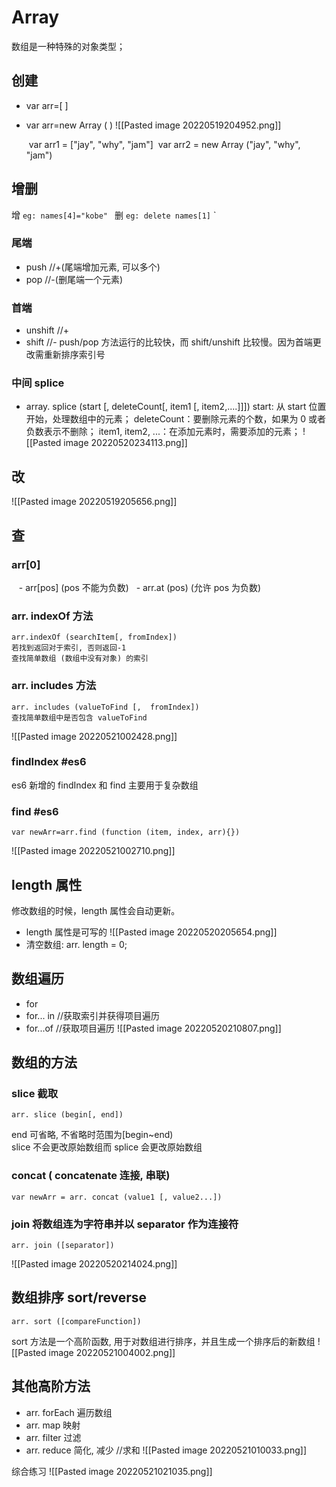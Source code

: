 # Array
数组是一种特殊的对象类型；
## 创建
- var arr=[ ]
- var arr=new Array ( )
![[Pasted image 20220519204952.png]]

	 var arr1 = ["jay", "why", "jam"]
	 var arr2 = new Array ("jay", "why", "jam")

## 增删
增  `eg: names[4]="kobe" `
删  `eg: delete names[1]` `
### 尾端
- push  //+(尾端增加元素, 可以多个)
- pop   //-(删尾端一个元素)
### 首端
- unshift //+
- shift    //-
push/pop 方法运行的比较快，而 shift/unshift 比较慢。因为首端更改需重新排序索引号
### 中间 splice
- array. splice (start [, deleteCount[, item1 [, item2,....]]])
start: 从 start 位置开始，处理数组中的元素；
deleteCount：要删除元素的个数，如果为 0 或者负数表示不删除；
item1, item2, ...：在添加元素时，需要添加的元素；
![[Pasted image 20220520234113.png]]

## 改
![[Pasted image 20220519205656.png]]
## 查
### arr[0]
   -  arr[pos]  (pos 不能为负数)
   - arr.at (pos) (允许 pos 为负数)
### arr. indexOf 方法
	arr.indexOf (searchItem[, fromIndex])
	若找到返回对于索引, 否则返回-1
	查找简单数组 (数组中没有对象) 的索引
### arr. includes 方法
	arr. includes (valueToFind [,  fromIndex])
	查找简单数组中是否包含 valueToFind

![[Pasted image 20220521002428.png]]
 ### findIndex  #es6 
 es6 新增的 findIndex 和 find 主要用于复杂数组
 ### find #es6 
	var newArr=arr.find (function (item, index, arr){})

![[Pasted image 20220521002710.png]]
## length 属性
修改数组的时候，length 属性会自动更新。
- length 属性是可写的
![[Pasted image 20220520205654.png]]
- 清空数组: arr. length = 0;

## 数组遍历
- for
- for... in //获取索引并获得项目遍历
- for...of //获取项目遍历
![[Pasted image 20220520210807.png]]

## 数组的方法
### slice  截取
	arr. slice (begin[, end])    
end 可省略, 不省略时范围为[begin~end)  
slice 不会更改原始数组而 splice 会更改原始数组

### concat ( concatenate 连接, 串联)
	var newArr = arr. concat (value1 [, value2...])
### join  将数组连为字符串并以 separator 作为连接符
	arr. join ([separator])
	
![[Pasted image 20220520214024.png]]

## 数组排序 sort/reverse
	arr. sort ([compareFunction])
sort 方法是一个高阶函数, 用于对数组进行排序，并且生成一个排序后的新数组
![[Pasted image 20220521004002.png]]

## 其他高阶方法
- arr. forEach 遍历数组
- arr. map   映射
- arr. filter   过滤
- arr. reduce  简化, 减少   //求和
![[Pasted image 20220521010033.png]]

综合练习
![[Pasted image 20220521021035.png]]